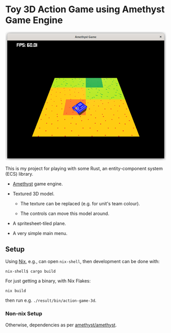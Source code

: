 # Toy 3D Action Game using Amethyst Game Engine

![](https://raw.githubusercontent.com/rgoulter/amethyst-action-game-3d/master/docs/screenshot.png)

This is my project for playing with some Rust, an entity-component system (ECS)
library.

- [Amethyst](https://amethyst.rs/) game engine.

- Textured 3D model.

  - The texture can be replaced (e.g. for unit's team colour).

  - The controls can move this model around.

- A spritesheet-tiled plane.

- A very simple main menu.

## Setup

Using [Nix](https://nixos.org/), e.g., can open `nix-shell`, then
development can be done with:

```
nix-shell$ cargo build
```

For just getting a binary, with Nix Flakes:

```
nix build
```

then run e.g. `./result/bin/action-game-3d`.

### Non-nix Setup

Otherwise, dependencies as per
[amethyst/amethyst](https://github.com/amethyst/amethyst#dependencies).

